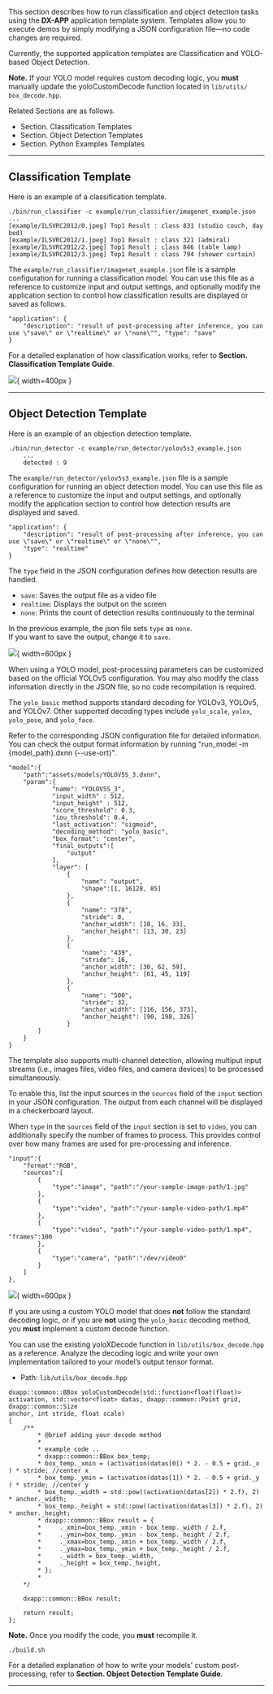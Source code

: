 This section describes how to run classification and object detection tasks using the **DX-APP** application template system. Templates allow you to execute demos by simply modifying a JSON configuration file—no code changes are required.  

Currently, the supported application templates are Classification and YOLO-based Object Detection.  

**Note.** If your YOLO model requires custom decoding logic, you **must** manually update the yoloCustomDecode function located in `lib/utils/ box_decode.hpp`.  

Related Sections are as follows.  

- Section. Classification Templates  
- Section. Object Detection Templates  
- Section. Python Examples Templates  

---

## Classification Template

Here is an example of a classification template.  

```
./bin/run_classifier -c example/run_classifier/imagenet_example.json
...
[example/ILSVRC2012/0.jpeg] Top1 Result : class 831 (studio couch, day bed) 
[example/ILSVRC2012/1.jpeg] Top1 Result : class 321 (admiral) 
[example/ILSVRC2012/2.jpeg] Top1 Result : class 846 (table lamp) 
[example/ILSVRC2012/3.jpeg] Top1 Result : class 794 (shower curtain)
```

The `example/run_classifier/imagenet_example.json` file is a sample configuration for running a classification model. You can use this file as a reference to customize input and output settings, and optionally modify the application section to control how classification results are displayed or saved as follows.  

```
"application": {
    "description": "result of post-processing after inference, you can use \"save\" or \"realtime\" or \"none\"", "type": "save"
}
```

For a detailed explanation of how classification works, refer to **Section. Classification Template Guide**.  

![](./../resources/04_01_Output_of_run_classifier.png){ width=400px }

---

## Object Detection Template

Here is an example of an objection detection template.  

```
./bin/run_detector -c example/run_detector/yolov5s3_example.json
    ...
    detected : 9
```

The `example/run_detector/yolov5s3_example.json` file is a sample configuration for running an object detection model. You can use this file as a reference to customize the input and output settings, and optionally modify the application section to control how detection results are displayed and saved.  

```
"application": {
    "description": "result of post-processing after inference, you can use \"save\" or \"realtime\" or \"none\"",
    "type": "realtime"
}
```

The `type` field in the JSON configuration defines how detection results are handled.  

- `save`: Saves the output file as a video file  
- `realtime`: Displays the output on the screen  
- `none`: Prints the count of detection results continuously to the terminal  

In the previous example, the json file sets `type` as `none`.   
If you want to save the output, change it to `save`.  

![](./../resources/04_02_Sample_single-channel_output.png){ width=600px }

When using a YOLO model, post-processing parameters can be customized based on the official YOLOv5 configuration. You may also modify the class information directly in the JSON file, so no code recompilation is required.  

The `yolo_basic` method supports standard decoding for YOLOv3, YOLOv5, and YOLOv7. Other supported decoding types include `yolo_scale`, `yolox`, `yolo_pose`, and `yolo_face`.  

Refer to the corresponding JSON configuration file for detailed information.  
You can check the output format information by running "run_model -m {model_path}.dxnn {--use-ort}".

```
"model":{
    "path":"assets/models/YOLOV5S_3.dxnn",
    "param":{
            "name": "YOLOV5S_3",
            "input_width" : 512,
            "input_height" : 512,
            "score_threshold": 0.3,
            "iou_threshold": 0.4,
            "last_activation": "sigmoid",
            "decoding_method": "yolo_basic",
            "box_format": "center",
            "final_outputs":[
                "output"
            ],
            "layer": [
                {
                    "name": "output",
                    "shape":[1, 16128, 85]
                },
                {
                    "name": "378",
                    "stride": 8,
                    "anchor_width": [10, 16, 33],
                    "anchor_height": [13, 30, 23]
                },
                {
                    "name": "439",
                    "stride": 16,
                    "anchor_width": [30, 62, 59],
                    "anchor_height": [61, 45, 119]
                },
                {
                    "name": "500",
                    "stride": 32,
                    "anchor_width": [116, 156, 373],
                    "anchor_height": [90, 198, 326]
                }
        ]
    }
}
```

The template also supports multi-channel detection, allowing multiput input streams (i.e., images files, video files, and camera devices) to be processed simultaneously.  

To enable this, list the input sources in the `sources` field of the `input` section in your JSON configuration. The output from each channel will be displayed in a checkerboard layout.  

When `type` in the `sources` field of the `input` section is set to `video`, you can additionally specify the number of frames to process. This provides control over how many frames are used for pre-processing and inference.

```
"input":{
    "format":"RGB",
    "sources":[
        {
            "type":"image", "path":"/your-sample-image-path/1.jpg"
        },
        {
            "type":"video", "path":"/your-sample-video-path/1.mp4"
        },
        {
            "type":"video", "path":"/your-sample-video-path/1.mp4", "frames":100
        },
        {
            "type":"camera", "path":"/dev/video0"
        }
    ]
},
```

![](./../resources/04_03_Sample_multi-channel_output.png){ width=600px }

If you are using a custom YOLO model that does **not** follow the standard decoding logic, or if you are **not** using the `yolo_basic` decoding method, you **must** implement a custom decode function.  

You can use the existing yoloXDecode function in `lib/utils/box_decode.hpp` as a reference. Analyze the decoding logic and write your own implementation tailored to your model’s output tensor format.  

- Path: `lib/utils/box_decode.hpp`  

```
dxapp::common::BBox yoloCustomDecode(std::function<float(float)> activation, std::vector<float> datas, dxapp::common::Point grid, dxapp::common::Size
anchor, int stride, float scale)
{
    /**
        * @brief adding your decode method
        *
        * example code ..
        * dxapp::common::BBox box_temp;
        * box_temp._xmin = (activation(datas[0]) * 2. - 0.5 + grid._x ) * stride; //center x
        * box_temp._ymin = (activation(datas[1]) * 2. - 0.5 + grid._y ) * stride; //center y
        * box_temp._width = std::pow((activation(datas[2]) * 2.f), 2) * anchor._width;
        * box_temp._height = std::pow((activation(datas[3]) * 2.f), 2) * anchor._height;
        * dxapp::common::BBox result = {
        *     ._xmin=box_temp._xmin - box_temp._width / 2.f,
        *     ._ymin=box_temp._ymin - box_temp._height / 2.f,
        *     ._xmax=box_temp._xmin + box_temp._width / 2.f,
        *     ._ymax=box_temp._ymin + box_temp._height / 2.f,
        *     ._width = box_temp._width,
        *     ._height = box_temp._height,
        * };
        *
    */

    dxapp::common::BBox result;

    return result;
};
```

**Note.** Once you modify the code, you **must** recompile it.
```
./build.sh
```

For a detailed explanation of how to write your models' custom post-processing, refer to **Section. Object Detection Template Guide**.

---
